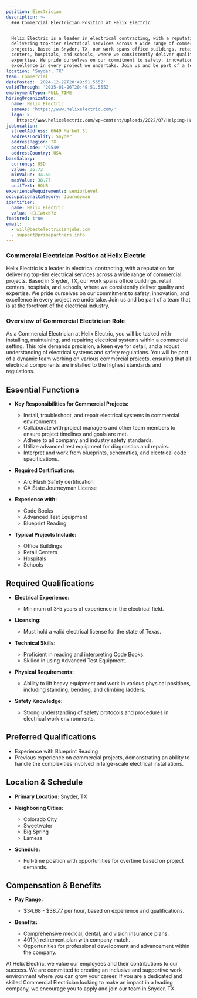 ```yaml
---
position: Electrician
description: >-
  ### Commercial Electrician Position at Helix Electric


  Helix Electric is a leader in electrical contracting, with a reputation for
  delivering top-tier electrical services across a wide range of commercial
  projects. Based in Snyder, TX, our work spans office buildings, retail
  centers, hospitals, and schools, where we consistently deliver quality and
  expertise. We pride ourselves on our commitment to safety, innovation, and
  excellence in every project we undertake. Join us and be part of a team th...
location: 'Snyder, TX'
team: Commercial
datePosted: '2024-12-22T20:49:51.555Z'
validThrough: '2025-01-26T20:49:51.555Z'
employmentType: FULL_TIME
hiringOrganization:
  name: Helix Electric
  sameAs: 'https://www.helixelectric.com/'
  logo: >-
    https://www.helixelectric.com/wp-content/uploads/2022/07/Helping-Hands-Logo_Blue-e1656694113799.jpg
jobLocation:
  streetAddress: 6649 Market St.
  addressLocality: Snyder
  addressRegion: TX
  postalCode: '79549'
  addressCountry: USA
baseSalary:
  currency: USD
  value: 36.73
  minValue: 34.68
  maxValue: 38.77
  unitText: HOUR
experienceRequirements: seniorLevel
occupationalCategory: Journeyman
identifier:
  name: Helix Electric
  value: HELIwtxb7x
featured: true
email:
  - will@bestelectricianjobs.com
  - support@primepartners.info
---
```




### Commercial Electrician Position at Helix Electric

Helix Electric is a leader in electrical contracting, with a reputation for delivering top-tier electrical services across a wide range of commercial projects. Based in Snyder, TX, our work spans office buildings, retail centers, hospitals, and schools, where we consistently deliver quality and expertise. We pride ourselves on our commitment to safety, innovation, and excellence in every project we undertake. Join us and be part of a team that is at the forefront of the electrical industry.

### Overview of Commercial Electrician Role

As a Commercial Electrician at Helix Electric, you will be tasked with installing, maintaining, and repairing electrical systems within a commercial setting. This role demands precision, a keen eye for detail, and a robust understanding of electrical systems and safety regulations. You will be part of a dynamic team working on various commercial projects, ensuring that all electrical components are installed to the highest standards and regulations.

## Essential Functions

- **Key Responsibilities for Commercial Projects:**
  - Install, troubleshoot, and repair electrical systems in commercial environments.
  - Collaborate with project managers and other team members to ensure project timelines and goals are met.
  - Adhere to all company and industry safety standards.
  - Utilize advanced test equipment for diagnostics and repairs.
  - Interpret and work from blueprints, schematics, and electrical code specifications.

- **Required Certifications:**
  - Arc Flash Safety certification
  - CA State Journeyman License

- **Experience with:**
  - Code Books
  - Advanced Test Equipment
  - Blueprint Reading

- **Typical Projects Include:**
  - Office Buildings
  - Retail Centers
  - Hospitals
  - Schools

## Required Qualifications

- **Electrical Experience:**
  - Minimum of 3-5 years of experience in the electrical field.

- **Licensing:**
  - Must hold a valid electrical license for the state of Texas.

- **Technical Skills:**
  - Proficient in reading and interpreting Code Books.
  - Skilled in using Advanced Test Equipment.

- **Physical Requirements:**
  - Ability to lift heavy equipment and work in various physical positions, including standing, bending, and climbing ladders.

- **Safety Knowledge:**
  - Strong understanding of safety protocols and procedures in electrical work environments.

## Preferred Qualifications

- Experience with Blueprint Reading
- Previous experience on commercial projects, demonstrating an ability to handle the complexities involved in large-scale electrical installations.

## Location & Schedule

- **Primary Location:** Snyder, TX
- **Neighboring Cities:**
  - Colorado City
  - Sweetwater
  - Big Spring
  - Lamesa

- **Schedule:**
  - Full-time position with opportunities for overtime based on project demands.

## Compensation & Benefits

- **Pay Range:**
  - $34.68 - $38.77 per hour, based on experience and qualifications.

- **Benefits:**
  - Comprehensive medical, dental, and vision insurance plans.
  - 401(k) retirement plan with company match.
  - Opportunities for professional development and advancement within the company.

At Helix Electric, we value our employees and their contributions to our success. We are committed to creating an inclusive and supportive work environment where you can grow your career. If you are a dedicated and skilled Commercial Electrician looking to make an impact in a leading company, we encourage you to apply and join our team in Snyder, TX.
